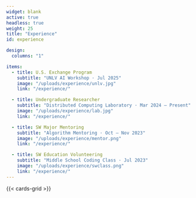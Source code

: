 ```yaml
---
widget: blank
active: true
headless: true
weight: 25
title: "Experience"
id: experience

design:
  columns: "1"

items:
  - title: U.S. Exchange Program
    subtitle: "UNLV AI Workshop · Jul 2025"
    image: "/uploads/experience/unlv.jpg"
    link: "/experience/"

  - title: Undergraduate Researcher
    subtitle: "Distributed Computing Laboratory · Mar 2024 – Present"
    image: "/uploads/experience/lab.jpg"
    link: "/experience/"

  - title: SW Major Mentoring
    subtitle: "Algorithm Mentoring · Oct – Nov 2023"
    image: "/uploads/experience/mentor.png"
    link: "/experience/"

  - title: SW Education Volunteering
    subtitle: "Middle School Coding Class · Jul 2023"
    image: "/uploads/experience/swclass.png"
    link: "/experience/"
---
```


{{< cards-grid >}}
